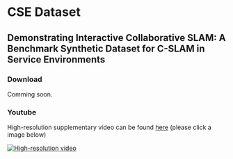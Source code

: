 # CSE Dataset 
## Demonstrating Interactive Collaborative SLAM: A Benchmark Synthetic Dataset for C-SLAM in Service Environments

### Download 
Comming soon.

### Youtube 
High-resolution supplementary video can be found [here](https://youtu.be/EKeVWzePS5M) (please click a image below)

[![High-resolution video](https://img.youtube.com/vi/EKeVWzePS5M/0.jpg)](https://youtu.be/EKeVWzePS5M)

